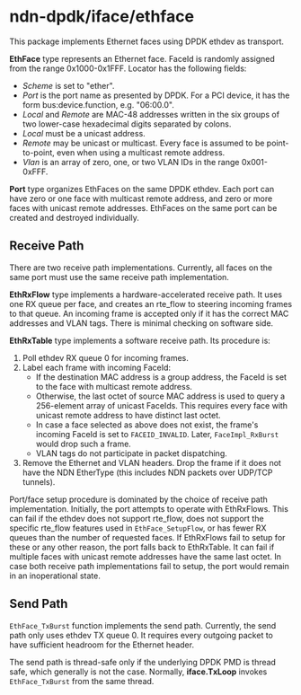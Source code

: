 # ndn-dpdk/iface/ethface

This package implements Ethernet faces using DPDK ethdev as transport.

**EthFace** type represents an Ethernet face.
FaceId is randomly assigned from the range 0x1000-0x1FFF.
Locator has the following fields:

* *Scheme* is set to "ether".
* *Port* is the port name as presented by DPDK.
  For a PCI device, it has the form bus:device.function, e.g. "06:00.0".
* *Local* and *Remote* are MAC-48 addresses written in the six groups of two lower-case hexadecimal digits separated by colons.
* *Local* must be a unicast address.
* *Remote* may be unicast or multicast.
  Every face is assumed to be point-to-point, even when using a multicast remote address.
* *Vlan* is an array of zero, one, or two VLAN IDs in the range 0x001-0xFFF.

**Port** type organizes EthFaces on the same DPDK ethdev.
Each port can have zero or one face with multicast remote address, and zero or more faces with unicast remote addresses.
EthFaces on the same port can be created and destroyed individually.

## Receive Path

There are two receive path implementations.
Currently, all faces on the same port must use the same receive path implementation.

**EthRxFlow** type implements a hardware-accelerated receive path.
It uses one RX queue per face, and creates an rte\_flow to steering incoming frames to that queue.
An incoming frame is accepted only if it has the correct MAC addresses and VLAN tags.
There is minimal checking on software side.

**EthRxTable** type implements a software receive path.
Its procedure is:

1. Poll ethdev RX queue 0 for incoming frames.
2. Label each frame with incoming FaceId:
    * If the destination MAC address is a group address, the FaceId is set to the face with multicast remote address.
    * Otherwise, the last octet of source MAC address is used to query a 256-element array of unicast FaceIds.
      This requires every face with unicast remote address to have distinct last octet.
    * In case a face selected as above does not exist, the frame's incoming FaceId is set to `FACEID_INVALID`.
      Later, `FaceImpl_RxBurst` would drop such a frame.
    * VLAN tags do not participate in packet dispatching.
3. Remove the Ethernet and VLAN headers.
   Drop the frame if it does not have the NDN EtherType (this includes NDN packets over UDP/TCP tunnels).

Port/face setup procedure is dominated by the choice of receive path implementation.
Initially, the port attempts to operate with EthRxFlows.
This can fail if the ethdev does not support rte\_flow, does not support the specific rte\_flow features used in `EthFace_SetupFlow`, or has fewer RX queues than the number of requested faces.
If EthRxFlows fail to setup for these or any other reason, the port falls back to EthRxTable.
It can fail if multiple faces with unicast remote addresses have the same last octet.
In case both receive path implementations fail to setup, the port would remain in an inoperational state.

## Send Path

`EthFace_TxBurst` function implements the send path.
Currently, the send path only uses ethdev TX queue 0.
It requires every outgoing packet to have sufficient headroom for the Ethernet header.

The send path is thread-safe only if the underlying DPDK PMD is thread safe, which generally is not the case.
Normally, **iface.TxLoop** invokes `EthFace_TxBurst` from the same thread.
